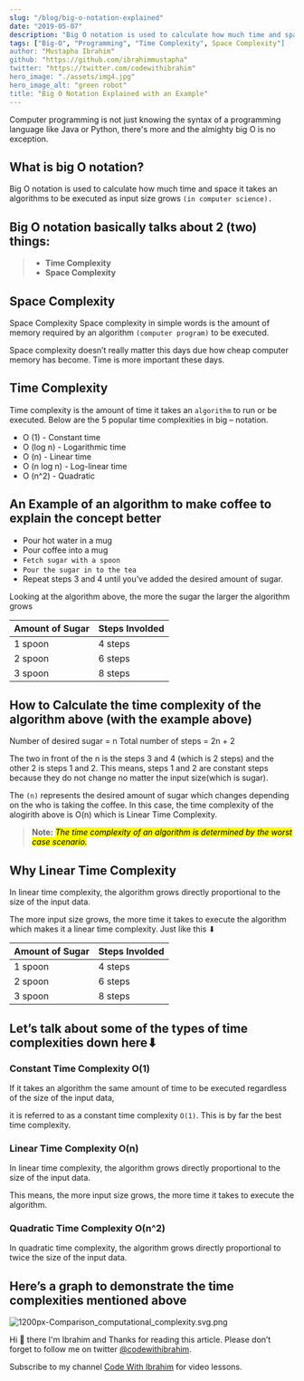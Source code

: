 ```yaml
---
slug: "/blog/big-o-notation-explained"
date: "2019-05-07"
description: "Big O notation is used to calculate how much time and space it takes an algorithms to be executed as input size grows (in computer science)."
tags: ["Big-O", "Programming", "Time Complexity", Space Complexity"]
author: "Mustapha Ibrahim"
github: "https://github.com/ibrahimmustapha"
twitter: "https://twitter.com/codewithibrahim"
hero_image: "./assets/img4.jpg"
hero_image_alt: "green robot"
title: "Big O Notation Explained with an Example"
---
```


Computer programming is not just knowing the syntax of a programming language like Java or Python, there's more and the almighty big O is no exception. 

 
## What is big O notation?

Big O notation is used to calculate how much time and space it takes an algorithms to be executed as input size grows ``(in computer science).``


## Big O notation basically talks about 2 (two) things:

>- **Time Complexity**
>- **Space Complexity**


## Space Complexity

Space Complexity 
Space complexity in simple words is the amount of memory required by an algorithm ``(computer program)`` to be executed. 

Space complexity doesn’t really matter this days due how cheap computer memory has become. Time is more important these days.


## Time Complexity

Time complexity is the amount of time it takes an ``algorithm`` to run or be executed. Below are the 5 popular time complexities in big – notation.

- O (1)  -  Constant time
- O (log n)  - Logarithmic time
- O (n)  -  Linear time
- O (n log n)  -  Log-linear time
- O (n^2)  -  Quadratic


## An Example of an algorithm to make coffee to explain the concept better

- Pour hot water in a mug
- Pour coffee into a mug
- ``Fetch sugar with a spoon``
- ``Pour the sugar in to the tea``
- Repeat steps 3 and 4 until you’ve added the desired amount of sugar.

Looking at the algorithm above, the more the sugar the larger the algorithm grows 


| Amount of Sugar | Steps Involded |
| --------------- | -------------- |
| 1 spoon         | 4 steps        |
| 2 spoon         | 6 steps        |
| 3 spoon         | 8 steps        |


## How to Calculate the time complexity of the algorithm above (**with the example above**)

Number of desired sugar = n
Total number of steps =  2n + 2

The two in front of the n is the steps 3 and 4 (which is 2 steps)  and the other 2 is steps 1 and 2. This means, steps 1 and 2 are constant steps because they do not change no matter the input size(which  is sugar). 

The ``(n)`` represents the desired amount of sugar which changes depending on the who is taking the coffee. In this case, the time complexity of the alogirith above is O(n) which is Linear Time Complexity. 

> **Note:**
> <mark>*The time complexity of an algorithm is determined by the worst case scenario.*</mark>


## Why Linear Time Complexity
In linear time complexity, the algorithm grows directly proportional to the size of the input data. 

The more input size grows, the more time it takes to execute the algorithm which makes it a linear time complexity. Just like this ⬇


| Amount of Sugar | Steps Involded |
| --------------- | -------------- |
| 1 spoon         | 4 steps        |
| 2 spoon         | 6 steps        |
| 3 spoon         | 8 steps        |


## Let’s talk about some of the types of time complexities down here⬇

### Constant Time Complexity O(1)
If it takes an algorithm the same amount of time to be executed regardless of the size of the input data, 

it is referred to as a constant time complexity ``O(1)``.  This is by far the best time complexity.

### Linear Time Complexity O(n)
In linear time complexity, the algorithm grows directly proportional to the size of the input data. 

This means, the more input size grows, the more time it takes to execute the algorithm.

### Quadratic Time Complexity O(n^2)
In quadratic time complexity, the algorithm grows directly proportional to twice the size of the input data.

## Here’s a graph to demonstrate the time complexities mentioned above

![1200px-Comparison_computational_complexity.svg.png](http://res.cloudinary.com/leaena/image/upload/v1391709344/bigo_rqzv9e.png)

Hi 👋 there I'm Ibrahim and Thanks for reading this article. 
Please don’t forget to follow me on twitter [@codewithibrahim](https://twitter.com/codewithibrahim).

Subscribe to my channel  [Code With Ibrahim](https://www.youtube.com/channel/UCDtJePh9OtGrU9oaXXPNn8Q) for video lessons. 